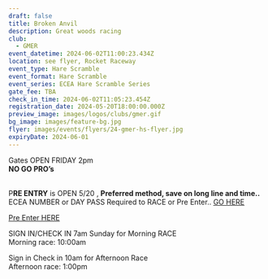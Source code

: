 ```yaml
---
draft: false
title: Broken Anvil
description: Great woods racing
club:
  - GMER
event_datetime: 2024-06-02T11:00:23.434Z
location: see flyer, Rocket Raceway
event_type: Hare Scramble
event_format: Hare Scramble
event_series: ECEA Hare Scramble Series
gate_fee: TBA
check_in_time: 2024-06-02T11:05:23.454Z
registration_date: 2024-05-20T18:00:00.000Z
preview_image: images/logos/clubs/gmer.gif
bg_image: images/feature-bg.jpg
flyer: images/events/flyers/24-gmer-hs-flyer.jpg
expiryDate: 2024-06-01
---
```

Gates OPEN FRIDAY 2pm\
**NO GO PRO’s**

\
P**RE ENTRY** is OPEN 5/20 , **Preferred method, save on long line and time..**\
ECEA NUMBER or DAY PASS Required to RACE or Pre Enter.. [GO HERE](https://www.moto-tally.com/ECEA/ECEA/SeriesRegistration.aspx)

[Pre Enter HERE](https://www.moto-tally.com/ECEA/ECEA/PreEntry.aspx)

SIGN IN/CHECK IN 7am Sunday for Morning RACE\
Morning race: 10:00am

Sign in Check in 10am for Afternoon Race\
Afternoon race: 1:00pm